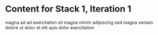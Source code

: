 # Content for Stack 1, Iteration 1
magna ad ad exercitation sit magna minim adipiscing sed magna veniam dolore ut dolor et elit quis dolor exercitation 
